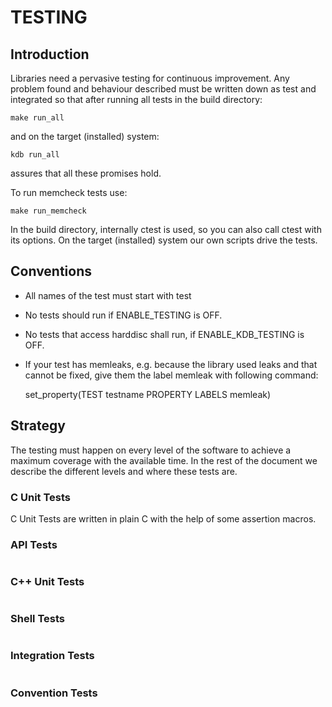 # TESTING #

## Introduction ##

Libraries need a pervasive testing for continuous improvement. Any
problem found and behaviour described must be written down as test and
integrated so that after running all tests in the build directory:

    make run_all

and on the target (installed) system:

    kdb run_all

assures that all these promises hold.

To run memcheck tests use:

    make run_memcheck

In the build directory, internally ctest is used, so you can also call
ctest with its options. On the target (installed) system our own scripts
drive the tests.



## Conventions ##

- All names of the test must start with test
- No tests should run if ENABLE_TESTING is OFF.
- No tests that access harddisc shall run, if ENABLE_KDB_TESTING is OFF.
- If your test has memleaks, e.g. because the library used leaks and
  that cannot be fixed, give them the label memleak with following
  command:

    set_property(TEST testname PROPERTY LABELS memleak)



## Strategy ##

The testing must happen on every level of the software to achieve a
maximum coverage with the available time. In the rest of the document
we describe the different levels and where these tests are.

### C Unit Tests ###

C Unit Tests are written in plain C with the help of some assertion
macros.

### API Tests ###
#
### C++ Unit Tests ###
#
### Shell Tests ###
#
### Integration Tests ###
#
### Convention Tests ###


